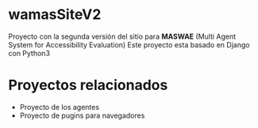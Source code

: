 # wamasSiteV2
Proyecto con la segunda versión del sitio para __MASWAE__ (Multi Agent System for Accessibility Evaluation)
Este proyecto esta basado en Django con Python3

# Proyectos relacionados
* Proyecto de los agentes
* Proyecto de pugins para navegadores